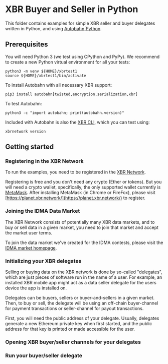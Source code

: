 # XBR Buyer and Seller in Python

This folder contains examples for simple XBR seller and buyer delegates written in Python,
and using [Autobahn|Python](https://github.com/crossbario/autobahn-python).

## Prerequisites

You will need Python 3 (we test using CPython and PyPy). We recommend to create a new Python
virtual environment for all your tests:

```console
python3 -m venv ${HOME}/xbrtest1
source ${HOME}/xbrtest1/bin/activate
```

To install Autobahn with all necessary XBR support:

```console
pip3 install autobahn[twisted,encryption,serialization,xbr]
```

To test Autobahn:

```console
python3 -c "import autobahn; print(autobahn.version)"
```

Included with Autobahn is also the [XBR CLI](https://autobahn.readthedocs.io/en/latest/xbr-cli.html), which you can
test using:

```console
xbrnetwork version
```

## Getting started

### Registering in the XBR Network

To run the examples, you need to be registered in the [XBR Network](https://xbr.network/).

Registering is free and you don't need any crypto (Ether or tokens). But you will need a crypto
wallet, specifically, the only supported wallet currently is [MetaMask](https://metamask.io/).
After installing MetaMask (in Chrome or FireFox), please visit [https://planet.xbr.network/](https://planet.xbr.network/) to register.

### Joining the IDMA Data Market

The XBR Network consists of potentially many XBR data markets, and to buy or sell data in a given market,
you need to join that market and accept the market user terms.

To join the data market we've created for the IDMA contests, please visit the [IDMA market homepage](https://planet.xbr.network/market/1388ddf6fe364201b1aacb7e36b4cfb3).

### Initializing your XBR delegates

Selling or buying data on the XBR network is done by so-called "delegates", which are just pieces of software
run in the name of a user. For example, an installed XBR mobile app might act as a data seller delegate for the
users device the app is installed on.

Delegates can be buyers, sellers or buyer-and-sellers in a given market. Then, to buy or sell, the delegate will
be using an off-chain buyer-channel for payment transactions or seller-channel for payout transactions.

First, you will need the public address of your delegate. Usually, delegates generate a new Ethereum private key
when first started, and the public address for that key is printed or made accessible for the user.

### Opening XBR buyer/seller channels for your delegates

### Run your buyer/seller delegate

